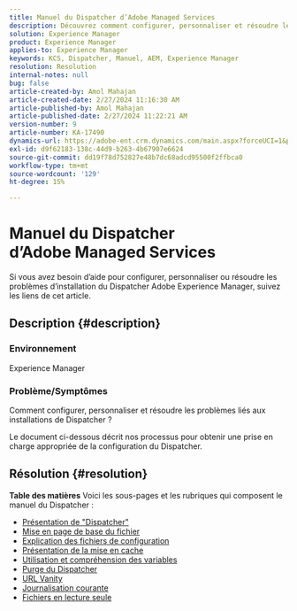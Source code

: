 ```yaml
---
title: Manuel du Dispatcher d’Adobe Managed Services
description: Découvrez comment configurer, personnaliser et résoudre les problèmes liés aux installations d’AEM dispatcher. Suivez les liens mentionnés.
solution: Experience Manager
product: Experience Manager
applies-to: Experience Manager
keywords: KCS, Dispatcher, Manuel, AEM, Experience Manager
resolution: Resolution
internal-notes: null
bug: false
article-created-by: Amol Mahajan
article-created-date: 2/27/2024 11:16:30 AM
article-published-by: Amol Mahajan
article-published-date: 2/27/2024 11:22:21 AM
version-number: 9
article-number: KA-17490
dynamics-url: https://adobe-ent.crm.dynamics.com/main.aspx?forceUCI=1&pagetype=entityrecord&etn=knowledgearticle&id=c44ec7a5-61d5-ee11-9079-6045bd006268
exl-id: d9f62183-138c-44d9-b263-4b67907e6624
source-git-commit: dd19f78d752827e48b7dc68adcd95500f2ffbca0
workflow-type: tm+mt
source-wordcount: '129'
ht-degree: 15%

---
```


# Manuel du Dispatcher d’Adobe Managed Services


Si vous avez besoin d’aide pour configurer, personnaliser ou résoudre les problèmes d’installation du Dispatcher Adobe Experience Manager, suivez les liens de cet article.

## Description {#description}


### <b>Environnement</b>

Experience Manager

### <b>Problème/Symptômes</b>

Comment configurer, personnaliser et résoudre les problèmes liés aux installations de Dispatcher ?

Le document ci-dessous décrit nos processus pour obtenir une prise en charge appropriée de la configuration du Dispatcher.


## Résolution {#resolution}

<b>Table des matières</b>
Voici les sous-pages et les rubriques qui composent le manuel du Dispatcher :

- [Présentation de &quot;Dispatcher&quot;](https://experienceleague.adobe.com/docs/experience-cloud-kcs/kbarticles/KA-17911.html)
- [Mise en page de base du fichier](https://experienceleague.adobe.com/docs/experience-cloud-kcs/kbarticles/KA-17502.html)
- [Explication des fichiers de configuration](https://experienceleague.adobe.com/docs/experience-cloud-kcs/kbarticles/KA-17477.html)
- [Présentation de la mise en cache](https://experienceleague.adobe.com/docs/experience-cloud-kcs/kbarticles/KA-17912.html)
- [Utilisation et compréhension des variables](https://experienceleague.adobe.com/docs/experience-cloud-kcs/kbarticles/KA-17487.html)
- [Purge du Dispatcher](https://experienceleague.adobe.com/docs/experience-cloud-kcs/kbarticles/KA-17493.html)
- [URL Vanity](https://experienceleague.adobe.com/docs/experience-cloud-kcs/kbarticles/KA-17463.html?lang=fr)
- [Journalisation courante](https://experienceleague.adobe.com/docs/experience-cloud-kcs/kbarticles/KA-17914.html)
- [Fichiers en lecture seule](https://experienceleague.adobe.com/docs/experience-cloud-kcs/kbarticles/KA-17483.html)
